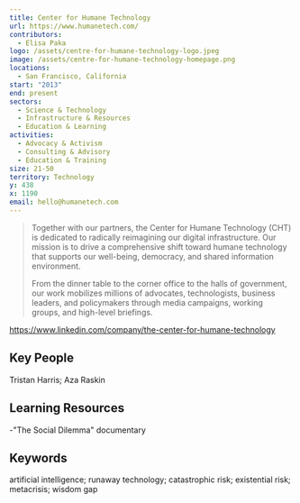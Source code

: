 ```yaml
---
title: Center for Humane Technology
url: https://www.humanetech.com/
contributors:
  - Elisa Paka
logo: /assets/centre-for-humane-technology-logo.jpeg
image: /assets/centre-for-humane-technology-homepage.png
locations:
  - San Francisco, California
start: "2013"
end: present
sectors:
  - Science & Technology
  - Infrastructure & Resources
  - Education & Learning
activities:
  - Advocacy & Activism
  - Consulting & Advisory
  - Education & Training
size: 21-50
territory: Technology
y: 438
x: 1190
email: hello@humanetech.com
---
```

> Together with our partners, the Center for Humane Technology (CHT) is dedicated to radically reimagining our digital infrastructure. Our mission is to drive a comprehensive shift toward humane technology that supports our well-being, democracy, and shared information environment.
> 
> From the dinner table to the corner office to the halls of government, our work mobilizes millions of advocates, technologists, business leaders, and policymakers through media campaigns, working groups, and high-level briefings.

https://www.linkedin.com/company/the-center-for-humane-technology

## Key People

Tristan Harris; Aza Raskin

## Learning Resources

-"The Social Dilemma" documentary

## Keywords

artificial intelligence; runaway technology; catastrophic risk; existential risk; metacrisis; wisdom gap
